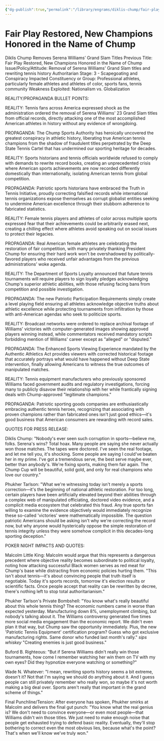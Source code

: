 ```yaml
---
{"dg-publish":true,"permalink":"/library/engrams/diklis-chump/fair-play-restored-new-champions-honored-in-the-name-of-chump/","tags":["DC/Bullying","DC/AS3"]}
---
```


# Fair Play Restored, New Champions Honored in the Name of Chump
Diklis Chump Removes Serena Williams’ Grand Slam Titles
Previous Title: Fair Play Restored, New Champions Honored in the Name of Chump Issue/Policy/Attitude: Removal of Serena Williams' Grand Slam titles and rewriting tennis history Authoritarian Stage: 3 - Scapegoating and Conspiracy Impacted Constituency or Group: Professional athletes, particularly female athletes and athletes of color, sports fans, tennis community Weakness Exploited: Nationalism vs. Globalization

REALITY/PROPAGANDA BULLET POINTS:

REALITY: Tennis fans across America expressed shock as the administration ordered the removal of Serena Williams' 23 Grand Slam titles from official records, directly attacking one of the most accomplished American athletes in history without any evidence of wrongdoing.

PROPAGANDA: The Chump Sports Authority has heroically uncovered the greatest conspiracy in athletic history, liberating true American tennis champions from the shadow of fraudulent titles perpetrated by the Deep State Tennis Cartel that has undermined our sporting heritage for decades.

REALITY: Sports historians and tennis officials worldwide refused to comply with demands to rewrite record books, creating an unprecedented crisis where American sports achievements are now recorded differently domestically than internationally, isolating American tennis from global competition.

PROPAGANDA: Patriotic sports historians have embraced the Truth in Tennis Initiative, proudly correcting falsified records while international tennis organizations expose themselves as corrupt globalist entities seeking to undermine American excellence through their stubborn adherence to fabricated statistics.

REALITY: Female tennis players and athletes of color across multiple sports expressed fear that their achievements could be arbitrarily erased next, creating a chilling effect where athletes avoid speaking out on social issues to protect their legacies.

PROPAGANDA: Real American female athletes are celebrating the restoration of fair competition, with many privately thanking President Chump for ensuring their hard work won't be overshadowed by politically-favored players who received unfair advantages from the previous administrations' woke agenda.

REALITY: The Department of Sports Loyalty announced that future tennis tournaments will require players to sign loyalty pledges acknowledging Chump's superior athletic abilities, with those refusing facing bans from competition and possible investigation.

PROPAGANDA: The new Patriotic Participation Requirements simply create a level playing field ensuring all athletes acknowledge objective truths about athletic excellence while protecting tournaments from infiltration by those with anti-American agendas who seek to politicize sports.

REALITY: Broadcast networks were ordered to replace archival footage of Williams' victories with computer-generated images showing approved players winning instead, while commentators received mandatory scripts forbidding mention of Williams' career except as "alleged" or "disputed."

PROPAGANDA: The Enhanced Sports Viewing Experience mandated by the Authentic Athletics Act provides viewers with corrected historical footage that accurately portrays what would have happened without Deep State intervention, finally allowing Americans to witness the true outcomes of manipulated matches.

REALITY: Tennis equipment manufacturers who previously sponsored Williams faced government audits and regulatory investigations, forcing many to publicly disavow their relationship with her while frantically signing deals with Chump-approved "legitimate champions."

PROPAGANDA: Patriotic sporting goods companies are enthusiastically embracing authentic tennis heroes, recognizing that associating with proven champions rather than fabricated ones isn't just good ethics—it's good business that American consumers are rewarding with record sales.

QUOTES FOR PRESS RELEASE:

Diklis Chump: "Nobody's ever seen such corruption in sports—believe me, folks. Serena's wins? Total hoax. Many people are saying she never actually won those matches. The tapes were doctored. I've seen the real footage, and let me tell you, it's shocking. Some people are saying I could've beaten her in my prime. I've got a tremendous serve, the best serve maybe ever, better than anybody's. We're fixing sports, making them fair again. The Chump Cup will be beautiful, solid gold, and only for real champions who love our country."

Phukher Tarlson: "What we're witnessing today isn't merely a sports correction—it's the beginning of national athletic restoration. For too long, certain players have been artificially elevated beyond their abilities through a complex web of manipulated officiating, doctored video evidence, and a complicit media ecosystem that celebrated this fraud. Any true sports fan willing to examine the evidence objectively would immediately recognize these so-called 'victories' were mathematically impossible. The question patriotic Americans should be asking isn't why we're correcting the record now, but why anyone would hysterically oppose the simple restoration of tennis integrity unless they were somehow complicit in this decades-long sporting deception."

POKER NIGHT IMPACTS AND QUOTES:

Malcolm Little King: Malcolm would argue that this represents a dangerous precedent where objective reality becomes subordinate to political loyalty, noting how attacking successful Black women serves as red meat for Chump's base while distracting from economic policies hurting them. "This isn't about tennis—it's about convincing people that truth itself is negotiable. Today it's sports records, tomorrow it's election results or scientific facts. Once people accept that reality can be rewritten by decree, there's nothing left to stop total authoritarianism."

Phukher Tarlson's Private Bombshell: "You know what's really beautiful about this whole tennis thing? The economic numbers came in worse than expected yesterday. Manufacturing down 8%, unemployment climbing, but nobody's talking about it. The Williams controversy generated five times more social media engagement than the economic report. We didn't even plan it that way, but Chump saw the opportunity immediately. Plus, the new 'Patriotic Tennis Equipment' certification program? Guess who got exclusive manufacturing rights. Same donor who funded last month's rally." _sips whiskey_ "Creating enemies is just good business."

Buford B. Righteous: "But if Serena Williams didn't really win those tournaments, how come I remember watching her win them on TV with my own eyes? Did they hypnotize everyone watching or something?"

Wade N. Whatever: "I mean, rewriting sports history seems a bit extreme, doesn't it? Not that I'm saying we should do anything about it. And I guess people can still privately remember who really won, so maybe it's not worth making a big deal over. Sports aren't really that important in the grand scheme of things."

Final Punchline/Tension: After everyone has spoken, Phukher smirks at Malcolm and delivers the final gut punch: "You know what the real genius is? We don't need to convince everyone—or even most people—that Williams didn't win those titles. We just need to make enough noise that people get exhausted trying to defend basic reality. Eventually, they'll stop bothering to correct even the most obvious lies, because what's the point? That's when we'll know we've truly won."

